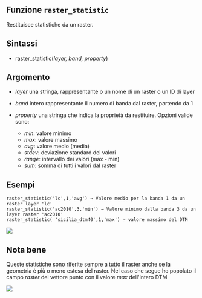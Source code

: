 ## Funzione `raster_statistic`

Restituisce statistiche da un raster.

## Sintassi

* raster_statistic(*layer, band, property*)

## Argomento

* *layer* una stringa, rappresentante o un nome di un raster o un ID di layer
* *band* intero rappresentante il numero di banda dal raster, partendo da 1
* *property* una stringa che indica la proprietà da restituire. Opzioni valide sono:

    - *min*: valore minimo
    - *max*: valore massimo
    - *avg*: valore medio (media)
    - *stdev*: deviazione standard dei valori
    - *range*: intervallo dei valori (max - min)
    - *sum*: somma di tutti i valori dal raster

## Esempi
```
raster_statistic('lc',1,'avg') → Valore medio per la banda 1 da un raster layer 'lc'
raster_statistic('ac2010',3,'min') → Valore minimo dalla banda 3 da un layer raster 'ac2010'
raster_statistic( 'sicilia_dtm40',1,'max') → valore massimo del DTM
```
![](/img/generale/raster_statistic1.png)

## Nota bene

Queste statistiche sono riferite sempre a tutto il raster anche se la geometria è più o meno estesa del raster. Nel caso che segue ho popolato il campo _raster_ del vettore punto con il valore _max_ dell'intero DTM

![](/img/generale/raster_statistic2.png)
